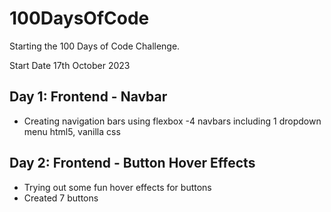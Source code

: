 # 100DaysOfCode

Starting the 100 Days of Code Challenge.

Start Date 17th October 2023

## Day 1: Frontend - Navbar
- Creating navigation bars using flexbox
-4 navbars including 1 dropdown menu
    html5, vanilla css

## Day 2: Frontend - Button Hover Effects
- Trying out some fun hover effects for buttons
- Created 7 buttons